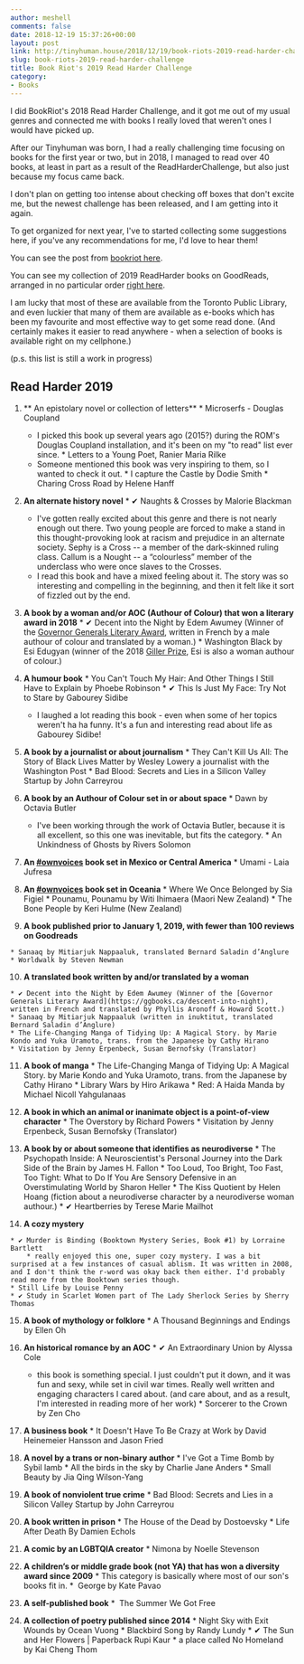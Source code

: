 ```yaml
---
author: meshell
comments: false
date: 2018-12-19 15:37:26+00:00
layout: post
link: http://tinyhuman.house/2018/12/19/book-riots-2019-read-harder-challenge/
slug: book-riots-2019-read-harder-challenge
title: Book Riot's 2019 Read Harder Challenge
category:
- Books
---
```


I did BookRiot's 2018 Read Harder Challenge, and it got me out of my usual genres and connected me with books I really loved that weren't ones I would have picked up.

After our Tinyhuman was born, I had a really challenging time focusing on books for the first year or two, but in 2018, I managed to read over 40 books, at least in part as a result of the ReadHarderChallenge, but also just because my focus came back.

I don't plan on getting too intense about checking off boxes that don't excite me, but the newest challenge has been released, and I am getting into it again.

To get organized for next year, I've to started collecting some suggestions here, if you've any recommendations for me, I'd love to hear them!

You can see the post from [bookriot here](https://bookriot.com/2018/12/12/2019-read-harder-challenge/).

You can see my collection of 2019 ReadHarder books on GoodReads, arranged in no particular order [right here](https://www.goodreads.com/review/list/2388071-michelle?shelf=read-harder-2019).

I am lucky that most of these are available from the Toronto Public Library, and even luckier that many of them are available as e-books which has been my favourite and most effective way to get some read done. (And certainly makes it easier to read anywhere - when a selection of books is available right on my cellphone.)

(p.s. this list is still a work in progress)


## **Read Harder 2019**

  1. ** An epistolary novel or collection of letters**
    * Microserfs - Douglas Coupland
      * I picked this book up several years ago (2015?) during the ROM's Douglas Coupland installation, and it's been on my "to read" list ever since.
    * Letters to a Young Poet, Ranier Maria Rilke
      * Someone mentioned this book was very inspiring to them, so I wanted to check it out.
    * I capture the Castle by Dodie Smith
    * Charing Cross Road by Helene Hanff

  2. **An alternate history novel**
    * ✔ Naughts & Crosses by Malorie Blackman
      * I've gotten really excited about this genre and there is not nearly enough out there. Two young people are forced to make a stand in this thought-provoking look at racism and prejudice in an alternate society. Sephy is a Cross -- a member of the dark-skinned ruling class. Callum is a Nought -- a “colourless” member of the underclass who were once slaves to the Crosses.
      * I read this book and have a mixed feeling about it. The story was so interesting and compelling in the beginning, and then it felt like it sort of fizzled out by the end.

  3. **A book by a woman and/or AOC (Authour of Colour) that won a literary award in 2018**
    * ✔ Decent into the Night by Edem Awumey (Winner of the [Governor Generals Literary Award](https://ggbooks.ca/descent-into-night), written in French by a male authour of colour and translated by a woman.)
    * Washington Black by Esi Edugyan (winner of the 2018 [Giller Prize](https://scotiabankgillerprize.ca/esi-dugyan-winner-2018-scotiabank-giller-prize/), Esi is also a woman authour of colour.)

  4. **A humour book**
    * You Can't Touch My Hair: And Other Things I Still Have to Explain by Phoebe Robinson
    * ✔ This Is Just My Face: Try Not to Stare
by Gabourey Sidibe
      * I laughed a lot reading this book - even when some of her topics weren't ha ha funny. It's a fun and interesting read about life as Gabourey Sidibe!

  5. **A book by a journalist or about journalism**
    * They Can't Kill Us All: The Story of Black Lives Matter by Wesley Lowery a journalist with the Washington Post
    * Bad Blood: Secrets and Lies in a Silicon Valley Startup by John Carreyrou

  6. **A book by an Authour of Colour set in or about space**
    * Dawn by Octavia Butler
      * I've been working through the work of Octavia Butler, because it is all excellent, so this one was inevitable, but fits the category.
    * An Unkindness of Ghosts by Rivers Solomon

  7. **An [#ownvoices](http://www.corinneduyvis.net/ownvoices/) book set in Mexico or Central America**
    * Umami - Laia Jufresa

  8. **An [#ownvoices](http://www.corinneduyvis.net/ownvoices/) book set in Oceania**
    * Where We Once Belonged by Sia Figiel
    * Pounamu, Pounamu by Witi Ihimaera (Maori New Zealand)
    * The Bone People by Keri Hulme (New Zealand)

  9. **A book published prior to January 1, 2019, with fewer than 100 reviews on Goodreads**

    * Sanaaq by Mitiarjuk Nappaaluk, translated Bernard Saladin d’Anglure
    * Worldwalk by Steven Newman


  10. **A translated book written by and/or translated by a woman**

    * ✔ Decent into the Night by Edem Awumey (Winner of the [Governor Generals Literary Award](https://ggbooks.ca/descent-into-night), written in French and translated by Phyllis Aronoff & Howard Scott.)
    * Sanaaq by Mitiarjuk Nappaaluk (written in inuktitut, translated Bernard Saladin d’Anglure)
    * The Life-Changing Manga of Tidying Up: A Magical Story. by Marie Kondo and Yuka Uramoto, trans. from the Japanese by Cathy Hirano
    * Visitation by Jenny Erpenbeck, Susan Bernofsky (Translator)


  11. **A book of manga**
    * The Life-Changing Manga of Tidying Up: A Magical Story. by Marie Kondo and Yuka Uramoto, trans. from the Japanese by Cathy Hirano
    * Library Wars by Hiro Arikawa
    * Red: A Haida Manda by Michael Nicoll Yahgulanaas

  12. **A book in which an animal or inanimate object is a point-of-view character**
    * The Overstory by Richard Powers
    * Visitation by Jenny Erpenbeck, Susan Bernofsky (Translator)

  13. **A book by or about someone that identifies as neurodiverse**
    * The Psychopath Inside: A Neuroscientist's Personal Journey into the Dark Side of the Brain by James H. Fallon
    * Too Loud, Too Bright, Too Fast, Too Tight: What to Do If You Are Sensory Defensive in an Overstimulating World by Sharon Heller
    * The Kiss Quotient by Helen Hoang (fiction about a neurodiverse character by a neurodiverse woman authour.)
    * ✔ Heartberries by Terese Marie Mailhot

  14. **A cozy mystery**

    * ✔ Murder is Binding (Booktown Mystery Series, Book #1) by Lorraine Bartlett
        * really enjoyed this one, super cozy mystery. I was a bit surprised at a few instances of casual ablism. It was written in 2008, and I don't think the r-word was okay back then either. I'd probably read more from the Booktown series though.
    * Still Life by Louise Penny
    * ✔ Study in Scarlet Women part of The Lady Sherlock Series by Sherry Thomas

  15. **A book of mythology or folklore**
    * A Thousand Beginnings and Endings by Ellen Oh


  16. **An historical romance by an AOC**
    * ✔ An Extraordinary Union by Alyssa Cole
      * this book is something special. I just couldn't put it down, and it was fun and sexy, while set in civil war times. Really well written and engaging characters I cared about. (and care about, and as a result, I'm interested in reading more of her work)
    * Sorcerer to the Crown by Zen Cho

  17. **A business book**
    * It Doesn't Have To Be Crazy at Work by David Heinemeier Hansson and Jason Fried

  18. **A novel by a trans or non-binary author**
    * I've Got a Time Bomb by Sybil lamb
    * All the birds in the sky by Charlie Jane Anders
    * Small Beauty by Jia Qing Wilson-Yang

  19. **A book of nonviolent true crime**
    * Bad Blood: Secrets and Lies in a Silicon Valley Startup by John Carreyrou

  20. **A book written in prison**
    * The House of the Dead by Dostoevsky
    * Life After Death By Damien Echols

  21. **A comic by an LGBTQIA creator**
    * Nimona by Noelle Stevenson

  22. **A children’s or middle grade book (not YA) that has won a diversity award since 2009**
    * This category is basically where most of our son's books fit in.
    *  George by Kate Pavao

  23. **A self-published book**
    *  The Summer We Got Free

  24. **A collection of poetry published since 2014**
    * Night Sky with Exit Wounds by Ocean Vuong
    * Blackbird Song by Randy Lundy
    * ✔ The Sun and Her Flowers | Paperback
Rupi Kaur
    * a place called No Homeland by Kai Cheng Thom  
